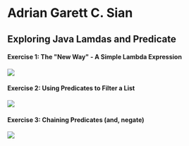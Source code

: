 <h1> Adrian Garett C. Sian</h1>
<h2>Exploring Java Lamdas and Predicate</h2>

#### Exercise 1: The "New Way" - A Simple Lambda Expression
<img src="https://github.com/garett09/JC-Exploring-LambdasAndPredicate/blob/f4f5749b2e6d178f08d1edda44aa5c14ddc246a2/img/Screenshot%202025-08-07%20at%204.07.09%E2%80%AFPM.png"/>

#### Exercise 2: Using Predicates to Filter a List
<img src="https://github.com/garett09/JC-Exploring-LambdasAndPredicate/blob/f4f5749b2e6d178f08d1edda44aa5c14ddc246a2/img/Screenshot%202025-08-07%20at%204.07.31%E2%80%AFPM.png"/>

#### Exercise 3: Chaining Predicates (and, negate)
<img src="https://github.com/garett09/JC-Exploring-LambdasAndPredicate/blob/f4f5749b2e6d178f08d1edda44aa5c14ddc246a2/img/Screenshot%202025-08-07%20at%204.07.35%E2%80%AFPM.png"/>